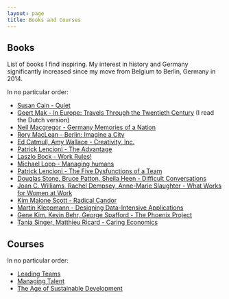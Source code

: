 ```yaml
---
layout: page
title: Books and Courses
---
```


## Books

List of books I find inspiring. My interest in history and Germany significantly increased since my move from Belgium to Berlin, Germany in 2014.

In no particular order:

   * [Susan Cain - Quiet](https://www.goodreads.com/book/show/8520610-quiet)
   * [Geert Mak - In Europe: Travels Through the Twentieth Century](https://www.goodreads.com/book/show/579111.In_Europe) (I read the Dutch version)
   * [Neil Macgregor - Germany Memories of a Nation](https://www.penguinrandomhouse.com/books/251744/germany-by-neil-macgregor/9781101911525/)
   * [Rory MacLean - Berlin: Imagine a City](http://rorymaclean.com/books/berlin/)
   * [Ed Catmull, Amy Wallace - Creativity, Inc.](https://www.goodreads.com/book/show/18077903-creativity-inc)
   * [Patrick Lencioni - The Advantage](https://www.goodreads.com/book/show/12975375-the-advantage)
   * [Laszlo Bock - Work Rules!](https://www.goodreads.com/book/show/22875447-work-rules)
   * [Michael Lopp - Managing humans](https://www.goodreads.com/book/show/1317946.Managing_Humans)
   * [Patrick Lencioni - The Five Dysfunctions of a Team](https://www.goodreads.com/book/show/21343.The_Five_Dysfunctions_of_a_Team)
   * [Douglas Stone, Bruce Patton, Sheila Heen - Difficult Conversations](https://www.goodreads.com/book/show/774088.Difficult_Conversations)
   * [Joan C. Williams, Rachel Dempsey, Anne-Marie Slaughter - What Works for Women at Work](https://www.goodreads.com/book/show/17920210-what-works-for-women-at-work)
   * [Kim Malone Scott - Radical Candor](https://www.goodreads.com/book/show/29939161-radical-candor)
   * [Martin Kleppmann - Designing Data-Intensive Applications](https://www.goodreads.com/book/show/23463279-designing-data-intensive-applications)
   * [Gene Kim,  Kevin Behr, George Spafford - The Phoenix Project](https://www.goodreads.com/book/show/17255186-the-phoenix-project)
   * [Tania Singer, Matthieu Ricard - Caring Economics](https://www.goodreads.com/book/show/21853758-caring-economics)


## Courses

In no particular order:

   * [Leading Teams](https://www.coursera.org/learn/leading-teams)
   * [Managing Talent](https://www.coursera.org/learn/managing-talent)
   * [The Age of Sustainable Development](https://www.coursera.org/learn/sustainable-development)

